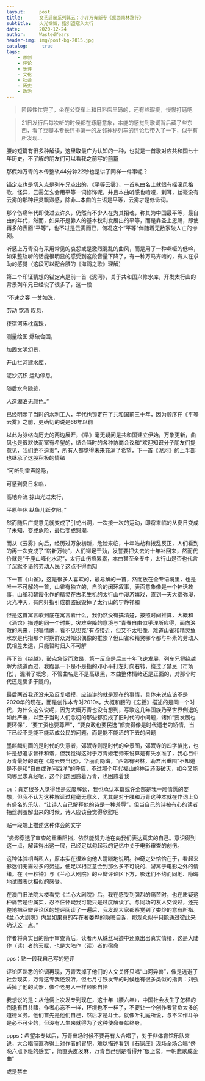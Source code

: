 ```yaml
---
layout:     post
title:      文艺启蒙系列其五：小评万青新专《冀西南林路行》
subtitle:   火光忷忷，指引盗寇入太行
date:       2020-12-24
author:     WastedYears
header-img: img/post-bg-2015.jpg
catalog: 	 true
tags:
    - 原创
    - 评论
    - 乐评
    - 文化
    - 社会
    - 历史
    - 政治
---
```


>  阶段性忙完了，坐在公交车上和日料店里码的，还有些瑕疵，慢慢打磨吧

> 21日发行后每次听的时候都在琢磨意象，本能的感觉到歌词背后藏了些东西，看了豆瓣本专长评排第一的友邻神秘列车的评论后带入了一下，似乎有所发现...



腰的短篇有很多种解读，这里取最广为认知的一种，也就是一首歌对应共和国七十年历史，不了解的朋友们可以看我之前写的[前篇](http://bebopy.club/2020/12/02/jiedu-yigeduanpian/)

那假如万青的本传整轨44分钟22秒也是讲了同样一件事呢？

锚定点也是切入点是列车兄点出的，《平等云雾》，一首从曲名上就很有摇滚风格歌，怪异，云雾怎么会用平等一词修饰呢，并且本曲听感也喑哑，刺耳，丝毫没有云雾的那种轻灵飘渺感，除非...本曲的主语是平等，云雾才是修饰词。

那个伤痛年代即使过去许久，仍然有不少人在为其招魂，称其为中国最平等，最自由的年代，然而，如果不是靠人的基本权利发展出的平等，而是靠圣上恩赐，即使再多的表面“平等”，也不过是云雾而已，何况这个“平等”伴随着无数家破人亡的惨剧。

听感上万青没有采用常见的哀怨或是激烈混乱的曲风，而是用了一种嘶哑的低吟，如果整轨听的话能很明显的感受到这段音量下降了，有一种万马齐喑的，有人在求助的感觉（这段可以配合腰的《海鸥之歌》理解）

第二个印证猜想的锚定点是前一首《泥河》，关于共和国兴修水库，开发太行山的背景列车兄已经说了很多了，这一段

“不速之客 一贫如洗，

劳动 饮酒 叹息，

夜宿河床枕露珠，

测量绘图 爆破合围，

加固文明幻景，

开山拦河建水库，

泥沙沉积 运动停息，

随后水鸟隐迹，

人造湖泊无颜色。”

已经明示了当时的水利工人，年代也锁定在了共和国前三十年，因为顺序在《平等云雾》之前，更确切的说是66年以前

以此为脉络向历史的两边展开，《早》毫无疑问是共和国建立伊始，万象更新，曲风也是很欢快而富有希望的，结合当时的各种协商会议和“欢迎知识分子朋友们提意见，我们绝不追责”，所有人都觉得未来充满了希望，下一首《泥河》的上半部也继承了这股积极的情绪

“可听到雷声隐隐，

可感到夏日来临，

高地奔流 掠山光过太行，

平原午休 纵鱼儿跃夕阳。”



然而随后广提意见就变成了引蛇出洞，一次接一次的运动，即将来临的从夏日变成了未知，变成危险，最后变成怒潮。

而从《云雾》向后，经历过万象初新，危险来临，十年浩劫和拨乱反正，人们看到的再一次变成了“崭新万物”，人们铆足干劲，发誓要把失去的十年补回来，然而代价就是“千座山峰化水泥”，太行山伤痕累累，本曲甚至全专中，太行山是否也代言了沉默不语的劳动人民？这点不得而知

下一首《山雀》，这是很多人喜欢的，最易解的一首，然而放在全专语境里，也是唯一不可解的一首，山雀有独立的，自洽的闭环叙事，表面意象像是一个神话故事，山雀和朝霞化作的精灵在古老生机的太行山中漫游嬉戏，直到一天大雾弥漫，火光冲天，有内奸指引成群盗寇毁掉了太行山的宁静祥和

但是这首寓言歌到底在寓言着什么，我仍然没有搞清楚，按照时间推算，大概和《酒馆》描述的同一个时期，灾难突降的意境与“青春自由似乎理所应得，面向涣散的未来，只唱情歌，看不见坦克”有点接近，但又不太相像，难道山雀和精灵鱼水欢是代指那个时期群众对知识偶像的推崇？但山雀和精灵哪个都与朴素的劳动人民相差太远，只能暂时归入不可解

再下首《绕越》，鼓点急促而激昂，第一反应是后三十年飞速发展，列车兄将绕越解为绕道而过，我腹黑一下是不是指的邓小平打左灯向右转，绕过了禁忌（市场化），混淆了概念，不管曲名是不是高级黑，本曲整体情绪还是正面的，对那个时代还是褒多于贬的，

最后两首我还没来及反复咂摸，应该讲的就是现在的事情，具体来说应该不是2020年的现在，而是创作本专时2010s，大概和腰的《忘摇》描述的是同一个时代，为什么这么说呢，因为大概万青也没有想到，写歌这几年国族乃至世界倒退的如此严重，以至于当时人们念叨的那些都变成了旧时代的小问题，诸如“要发展也要环保”，“要工资也要尊严”，“要良政也要民选”都变得像是时代遗老的矫情，当下已经不是能不能活成公民的问题，而是能不能活的下去的问题

墨麒麟刻画的是时代的失意者，郊眠寺则是时代的全景图，郊眠寺的四字排比，也许是想追求音律和谐，但我觉得这对于万青姬老师来说算是有失水准了，我心目中万青最好的词在《乌云典当记》，华丽而隐晦，“西郊有密林，助君出重围”不知道是不是和“自由或许问西洋”的呼应，不过那个年代福山的神话还没破灭，如今又能向哪里求真经呢，这个问题困惑着万青，也困惑着我

ps：肯定很多人觉得我是过度解读，我也承认本篇或许全部是我一厢情愿的妄想，但我不认为这种解读过程毫无意义，尤其是对于腰和万青这种本就在作词上负有盛名的乐队，“让诗人自己解释他的诗是一种羞辱”，但当自己的诗被有心的读者抽丝剥茧解出来的时候，诗人应该会觉得欣慰吧

贴一段端上描述这种体会的文字

“娄烨穿透了审查的重重阻挡，依然能努力地在向我们表达真实的自己。意识得到这一点，解读得出这一层，已经足以勾起我的记忆中关于电影审查的创伤。

这种体验相当私人，原本实在很难向他人清晰地说明。神奇之处恰恰在于，看起来影迷们无需过多的赘述，便足以相互意会到那么多不可说的、游离于电影之外的情绪。在《一秒钟》与《兰心大剧院》的豆瓣评论区下方，影迷们不约而同地、隐晦地试图表达相似的感受。

在澳门旧法院大楼看完《兰心大剧院》后，我在感受到强烈的痛苦时，也在质疑这种痛苦是否属实，忍不住怀疑我可能只是过度解读了。与同场的友人交谈过，还完整地把豆瓣评论区的短评阅读了一遍后，我发现大家都察觉到了娄烨的意有所指。《兰心大剧院》内里如果真的存在著娄烨的隐晦自诉，那观众似乎只能通过彼此来确认这一点。”

作者将真实目的隐于审查背后，读者再从蛛丝马迹中还原出出真实情绪，这是大陆作（读）者的天赋，也是大陆作（读）者的宿命

pps：贴一段我自己写的短评

评论区熟悉的论调再现，万青丢掉了他们的人文关怀只唱“山河异兽”，像是逃避了社会现实，万青这专我还没听，但七月寸铁发专的时候也有很多类似的指责：刘弢丢掉了他的武器，像个老男人一样顾影自怜

我想说的是：从他俩上次发专到现在，这十年（腰六年），中国社会发生了怎样的倒退有目共睹，作者心态不一样，环境也不一样了，不要让一个创作者背负太多的道德义务。他们首先是他们自己，然后才是斗士。就像叶礼庭所说，与不义作斗争是必不可少的，但没有人生来就得为了这种使命奉献终身。

ppps：希望本专以后，万青出场时候不要再有大合唱了，对于非体育馆乐队来说，大合唱简直称得上对作者的冒犯，难以描述看到《石家庄》现场全场合唱“傍晚六点下班的感觉”，简直头皮发麻，万青自己倒是看得开“很正常，一朝悲歌成金曲”

或是禁曲